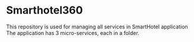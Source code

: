 # Smarthotel360
This repository is used for managing all services in SmartHotel application
The application has 3 micro-services, each in a folder. 
